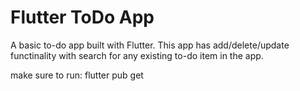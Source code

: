 # Flutter ToDo App

A basic to-do app built with Flutter. This app has add/delete/update functinality with search for any existing to-do item in the app.

make sure to run:
flutter pub get

